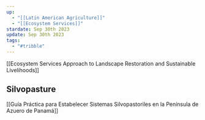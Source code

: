 ```yaml
---
up:
  - "[[Latin American Agriculture]]"
  - "[[Ecosystem Services]]"
stardate: Sep 30th 2023
update: Sep 30th 2023
tags:
  - "#tribble"
---
```

[[Ecosystem Services Approach to Landscape Restoration and Sustainable Livelihoods]]

## Silvopasture

[[Guía Práctica para Estabelecer Sistemas Silvopastoriles en la Península de Azuero de Panamá]]

